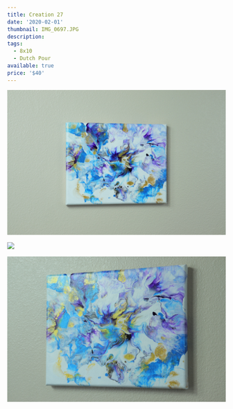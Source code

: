 ```yaml
---
title: Creation 27
date: '2020-02-01'
thumbnail: IMG_0697.JPG
description: 
tags:
  - 8x10
  - Dutch Pour
available: true
price: '$40'
---
```


![](IMG_0695.JPG)

![](IMG_0702.JPG)

![](IMG_0706.JPG)

